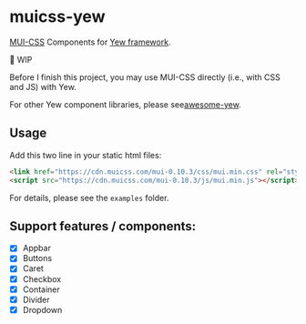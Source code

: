 # muicss-yew

[MUI-CSS](https://github.com/muicss/mui) Components for [Yew framework](https://github.com/yewstack/yew).

:construction: WIP

Before I finish this project, you may use MUI-CSS directly (i.e., with CSS and JS) with Yew.

For other Yew component libraries, please see[awesome-yew](https://github.com/jetli/awesome-yew#component-libraries).

## Usage

Add this two line in your static html files:

```html
<link href="https://cdn.muicss.com/mui-0.10.3/css/mui.min.css" rel="stylesheet" type="text/css" />
<script src="https://cdn.muicss.com/mui-0.10.3/js/mui.min.js"></script>
```

For details, please see the `examples` folder.

## Support features / components:

- [x] Appbar
- [x] Buttons
- [x] Caret
- [x] Checkbox
- [x] Container
- [x] Divider
- [x] Dropdown
